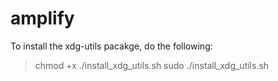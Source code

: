 # amplify

To install the xdg-utils pacakge, do the following:

> chmod +x ./install_xdg_utils.sh
> sudo ./install_xdg_utils.sh
